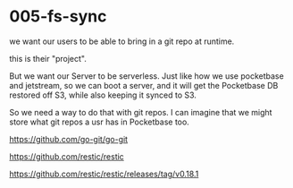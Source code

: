 # 005-fs-sync

we want our users to be able to bring in a git repo at runtime.

this is their "project".

But we want our Server to be serverless. Just like how we use pocketbase and jetstream, so we can boot a server, and it will get the Pocketbase DB restored off S3, while also keeping it synced to S3.

So we need a way to do that with git repos. I can imagine that we might store what git repos a usr has in Pocketbase too.



https://github.com/go-git/go-git


https://github.com/restic/restic

https://github.com/restic/restic/releases/tag/v0.18.1

